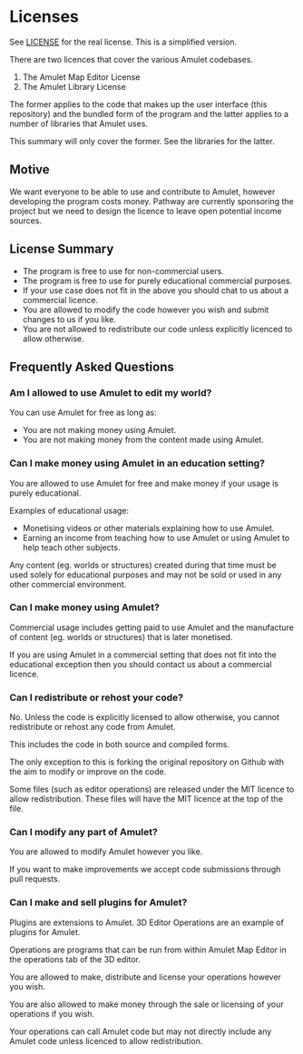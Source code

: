 # Licenses

See [LICENSE]() for the real license.
This is a simplified version.

There are two licences that cover the various Amulet codebases.
1) The Amulet Map Editor License
2) The Amulet Library License

The former applies to the code that makes up the user interface (this repository) and the bundled form of the program and the latter applies to a number of libraries that Amulet uses.

This summary will only cover the former. See the libraries for the latter.

## Motive
We want everyone to be able to use and contribute to Amulet, however developing the program costs money.
Pathway are currently sponsoring the project but we need to design the licence to leave open potential income sources.

## License Summary
- The program is free to use for non-commercial users.
- The program is free to use for purely educational commercial purposes.
- If your use case does not fit in the above you should chat to us about a commercial licence.
- You are allowed to modify the code however you wish and submit changes to us if you like.
- You are not allowed to redistribute our code unless explicitly licenced to allow otherwise.


## Frequently Asked Questions

### Am I allowed to use Amulet to edit my world?

You can use Amulet for free as long as:
- You are not making money using Amulet.
- You are not making money from the content made using Amulet.

### Can I make money using Amulet in an education setting?
You are allowed to use Amulet for free and make money if your usage is purely educational.

Examples of educational usage:
- Monetising videos or other materials explaining how to use Amulet.
- Earning an income from teaching how to use Amulet or using Amulet to help teach other subjects.

Any content (eg. worlds or structures) created during that time must be used solely for educational purposes and may not be sold or used in any other commercial environment.

### Can I make money using Amulet?

Commercial usage includes getting paid to use Amulet and the manufacture of content (eg. worlds or structures) that is later monetised.

If you are using Amulet in a commercial setting that does not fit into the educational exception then you should contact us about a commercial licence.

### Can I redistribute or rehost your code?
No. Unless the code is explicitly licensed to allow otherwise, you cannot redistribute or rehost any code from Amulet.

This includes the code in both source and compiled forms.

The only exception to this is forking the original repository on Github with the aim to modify or improve on the code.

Some files (such as editor operations) are released under the MIT licence to allow redistribution. These files will have the MIT licence at the top of the file.

### Can I modify any part of Amulet?
You are allowed to modify Amulet however you like.

If you want to make improvements we accept code submissions through pull requests.

### Can I make and sell plugins for Amulet?
Plugins are extensions to Amulet. 3D Editor Operations are an example of plugins for Amulet.

Operations are programs that can be run from within Amulet Map Editor in the operations tab of the 3D editor.

You are allowed to make, distribute and license your operations however you wish.

You are also allowed to make money through the sale or licensing of your operations if you wish.

Your operations can call Amulet code but may not directly include any Amulet code unless licenced to allow redistribution.

